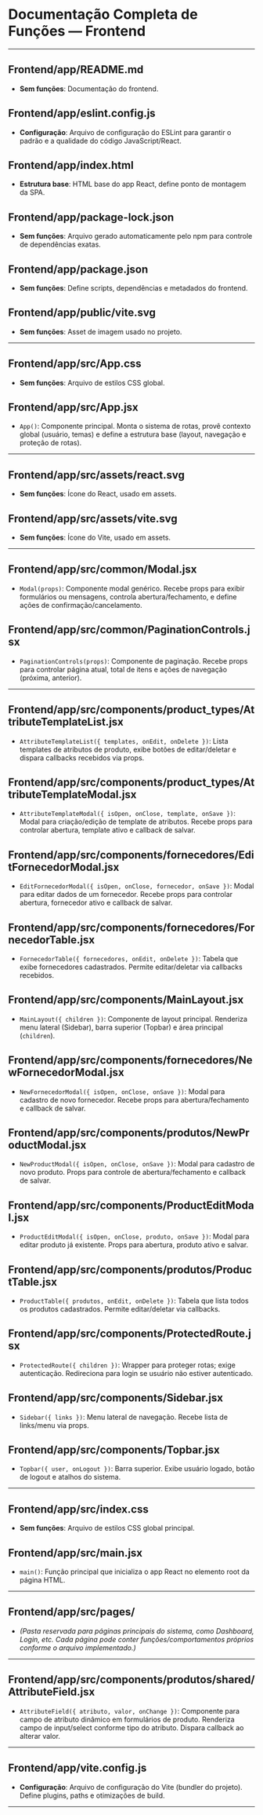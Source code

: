 # Documentação Completa de Funções — Frontend
---

## Frontend/app/README.md

* **Sem funções**: Documentação do frontend.

## Frontend/app/eslint.config.js

* **Configuração**: Arquivo de configuração do ESLint para garantir o padrão e a qualidade do código JavaScript/React.

## Frontend/app/index.html

* **Estrutura base**: HTML base do app React, define ponto de montagem da SPA.

## Frontend/app/package-lock.json

* **Sem funções**: Arquivo gerado automaticamente pelo npm para controle de dependências exatas.

## Frontend/app/package.json

* **Sem funções**: Define scripts, dependências e metadados do frontend.

## Frontend/app/public/vite.svg

* **Sem funções**: Asset de imagem usado no projeto.

---

## Frontend/app/src/App.css

* **Sem funções**: Arquivo de estilos CSS global.

## Frontend/app/src/App.jsx

* `App()`: Componente principal. Monta o sistema de rotas, provê contexto global (usuário, temas) e define a estrutura base (layout, navegação e proteção de rotas).

---

## Frontend/app/src/assets/react.svg

* **Sem funções**: Ícone do React, usado em assets.

## Frontend/app/src/assets/vite.svg

* **Sem funções**: Ícone do Vite, usado em assets.

---

## Frontend/app/src/common/Modal.jsx

* `Modal(props)`: Componente modal genérico. Recebe props para exibir formulários ou mensagens, controla abertura/fechamento, e define ações de confirmação/cancelamento.

## Frontend/app/src/common/PaginationControls.jsx

* `PaginationControls(props)`: Componente de paginação. Recebe props para controlar página atual, total de itens e ações de navegação (próxima, anterior).

---

## Frontend/app/src/components/product_types/AttributeTemplateList.jsx

* `AttributeTemplateList({ templates, onEdit, onDelete })`: Lista templates de atributos de produto, exibe botões de editar/deletar e dispara callbacks recebidos via props.

## Frontend/app/src/components/product_types/AttributeTemplateModal.jsx

* `AttributeTemplateModal({ isOpen, onClose, template, onSave })`: Modal para criação/edição de template de atributos. Recebe props para controlar abertura, template ativo e callback de salvar.

## Frontend/app/src/components/fornecedores/EditFornecedorModal.jsx

* `EditFornecedorModal({ isOpen, onClose, fornecedor, onSave })`: Modal para editar dados de um fornecedor. Recebe props para controlar abertura, fornecedor ativo e callback de salvar.

## Frontend/app/src/components/fornecedores/FornecedorTable.jsx

* `FornecedorTable({ fornecedores, onEdit, onDelete })`: Tabela que exibe fornecedores cadastrados. Permite editar/deletar via callbacks recebidos.

## Frontend/app/src/components/MainLayout.jsx

* `MainLayout({ children })`: Componente de layout principal. Renderiza menu lateral (Sidebar), barra superior (Topbar) e área principal (`children`).

## Frontend/app/src/components/fornecedores/NewFornecedorModal.jsx

* `NewFornecedorModal({ isOpen, onClose, onSave })`: Modal para cadastro de novo fornecedor. Recebe props para abertura/fechamento e callback de salvar.

## Frontend/app/src/components/produtos/NewProductModal.jsx

* `NewProductModal({ isOpen, onClose, onSave })`: Modal para cadastro de novo produto. Props para controle de abertura/fechamento e callback de salvar.

## Frontend/app/src/components/ProductEditModal.jsx

* `ProductEditModal({ isOpen, onClose, produto, onSave })`: Modal para editar produto já existente. Props para abertura, produto ativo e salvar.

## Frontend/app/src/components/produtos/ProductTable.jsx

* `ProductTable({ produtos, onEdit, onDelete })`: Tabela que lista todos os produtos cadastrados. Permite editar/deletar via callbacks.

## Frontend/app/src/components/ProtectedRoute.jsx

* `ProtectedRoute({ children })`: Wrapper para proteger rotas; exige autenticação. Redireciona para login se usuário não estiver autenticado.

## Frontend/app/src/components/Sidebar.jsx

* `Sidebar({ links })`: Menu lateral de navegação. Recebe lista de links/menu via props.

## Frontend/app/src/components/Topbar.jsx

* `Topbar({ user, onLogout })`: Barra superior. Exibe usuário logado, botão de logout e atalhos do sistema.

---



## Frontend/app/src/index.css

* **Sem funções**: Arquivo de estilos CSS global principal.

## Frontend/app/src/main.jsx

* `main()`: Função principal que inicializa o app React no elemento root da página HTML.

---

## Frontend/app/src/pages/

* *(Pasta reservada para páginas principais do sistema, como Dashboard, Login, etc. Cada página pode conter funções/comportamentos próprios conforme o arquivo implementado.)*

---

## Frontend/app/src/components/produtos/shared/AttributeField.jsx

* `AttributeField({ atributo, valor, onChange })`: Componente para campo de atributo dinâmico em formulários de produto. Renderiza campo de input/select conforme tipo do atributo. Dispara callback ao alterar valor.

---

## Frontend/app/vite.config.js

* **Configuração**: Arquivo de configuração do Vite (bundler do projeto). Define plugins, paths e otimizações de build.

---


